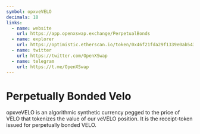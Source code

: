 ```yaml
---
symbol: opxveVELO
decimals: 18
links:
  - name: website
    url: https://app.openxswap.exchange/PerpetualBonds
  - name: explorer
    url: https://optimistic.etherscan.io/token/0x46f21fda29f1339e0ab543763ff683d399e393ec
  - name: twitter
    url: https://twitter.com/OpenXSwap
  - name: telegram
    url: https://t.me/OpenXSwap
---
```


# Perpetually Bonded Velo

opxveVELO is an algorithmic synthetic currency pegged to the price of VELO that tokenizes the value of our veVELO position. It is the receipt-token issued for perpetually bonded VELO.
